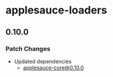 # applesauce-loaders

## 0.10.0

### Patch Changes

- Updated dependencies
  - applesauce-core@0.10.0
